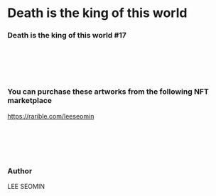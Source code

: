 # Death is the king of this world 


### Death is the king of this world #17





















<br/><br/>
<br/><br/>

 ### You can purchase these artworks from the following NFT marketplace 
 
 https://rarible.com/leeseomin

<br/><br/>
<br/><br/>


###  Author

LEE SEOMIN

